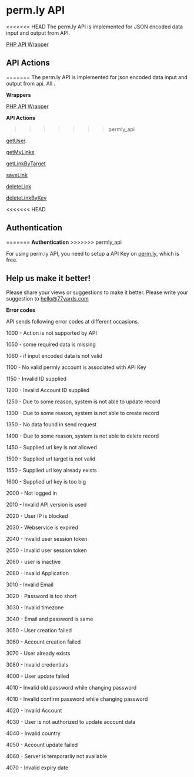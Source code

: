 <H1>perm.ly API</H1>

<<<<<<< HEAD
The perm.ly API is implemented for JSON encoded data input and output from API. 
<br/>

<a href="https://github.com/77yards/permly-api/tree/master/php-wrapper">PHP API Wrapper</a>

<h2>API Actions</h2>
=======
The perm.ly API is implemented for json encoded data input and output from api. All .


<b>Wrappers</b>

<a href="https://github.com/77yards/permly-api/tree/master/php-wrapper">PHP API Wrapper</a>

<b>API Actions</b>
>>>>>>> permly_api

<a href="https://github.com/77yards/permly-api/tree/master/api-actions/getUser.md">getUser</a>.

<a href="https://github.com/77yards/permly-api/tree/master/api-actions/getMyLinks.md">getMyLinks</a>

<a href="https://github.com/77yards/permly-api/tree/master/api-actions/getLinkByTarget.md">getLinkByTarget</a>    

<a href="https://github.com/77yards/permly-api/tree/master/api-actions/saveLink.md">saveLink</a>        

<a href="https://github.com/77yards/permly-api/tree/master/api-actions/deleteLink.md">deleteLink</a>            

<a href="https://github.com/77yards/permly-api/tree/master/api-actions/deleteLinkByKey.md">deleteLinkByKey</a>                

<<<<<<< HEAD
<h2>Authentication</h2>
=======
<b>Authentication</b>
>>>>>>> permly_api

For using perm.ly API, you need to setup a API Key on <a href="http://www.permly.com">perm.ly</a>, which is free.

<h2>Help us make it better!</h2>

Please share your views or suggestions to make it better. Please write your suggestion to hello@77yards.com

<b>Error codes</b>

API sends following error codes at different occasions.

1000 - Action is not supported by API

1050 - some required data is missing

1060 - if input encoded data is not valid

1100 - No valid permly account is associated with API Key

1150 - Invalid ID supplied

1200 - Invalid Account ID supplied

1250 - Due to some reason, system is not able to update record

1300 - Due to some reason, system is not able to create record

1350 - No data found in send request

1400 - Due to some reason, system is not able to delete record

1450 - Supplied url key is not allowed

1500 - Supplied url target is not valid

1550 - Supplied url key already exists

1600 - Supplied url key is too big

2000 - Not logged in

2010 - Invalid API version is used

2020 - User IP is blocked

2030 - Webservice is expired

2040 - Invalid user session token

2050 - Invalid user session token

2060 - user is inactive

2080 - Invalid Application

3010 - Invalid Email

3020 - Password is too short

3030 - Invalid timezone

3040 - Email and password is same

3050 - User creation failed

3060 - Account creation failed

3070 - User already exists

3080 - Invalid credentials

4000 - User update failed

4010 - Invalid old password while changing password

4010 - Invalid confirm password while changing password

4020 - Invalid Account

4030 - User is not authorized to update account data

4040 - Invalid country

4050 - Account update failed

4060 - Server is temporarliy not available

4070 - Invalid expiry date
